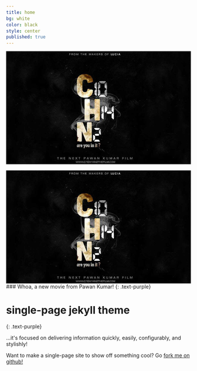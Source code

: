 ```yaml
---
title: home
bg: white
color: black
style: center
published: true
---
```


![](/img/C10H14N2-large-web2.jpg)

<img style="float: right" src="/img/C10H14N2-large-web2.jpg">
### Whoa, a new movie from Pawan Kumar!
{: .text-purple}



# single-page jekyll theme
{: .text-purple}


…it's focused on delivering information quickly, easily, configurably, and stylishly!

Want to make a single-page site to show off something cool? Go [fork me on github!](https://github.com/t413/SinglePaged)



<a href="http://c10h14n2movie.com"><span id="forkongithub"></span></a>